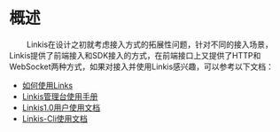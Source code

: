 # 概述

&nbsp;&nbsp;&nbsp;&nbsp;&nbsp;&nbsp;&nbsp;&nbsp;Linkis在设计之初就考虑接入方式的拓展性问题，针对不同的接入场景，Linkis提供了前端接入和SDK接入的方式，在前端接口上又提供了HTTP和WebSocket两种方式，如果对接入并使用Linkis感兴趣，可以参考以下文档：  

- [如何使用Links](/docs/manual/how_to_use)  
- [Linkis管理台使用手册](/docs/manual/console)  
- [Linkis1.0用户使用文档](/docs/manual/user)  
- [Linkis-Cli使用文档](/docs/manual/linkis_cli)
